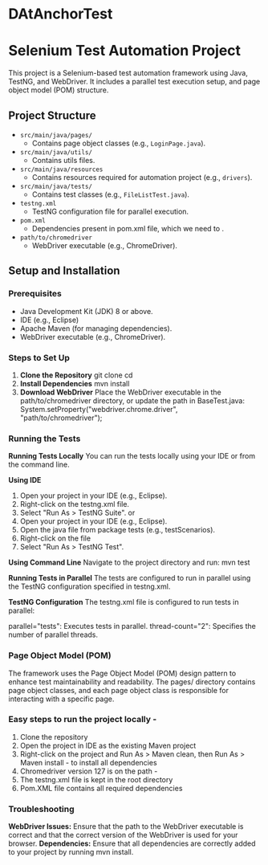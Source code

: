 # DAtAnchorTest

# Selenium Test Automation Project

This project is a Selenium-based test automation framework using Java, TestNG, and WebDriver. It includes a parallel test execution setup, and page object model (POM) structure.

## Project Structure

- `src/main/java/pages/`
  - Contains page object classes (e.g., `LoginPage.java`).
- `src/main/java/utils/`
   - Contains utils files.
- `src/main/java/resources`
   - Contains resources required for automation project (e.g., `drivers`).
- `src/main/java/tests/`
  - Contains test classes (e.g., `FileListTest.java`).
- `testng.xml`
  - TestNG configuration file for parallel execution.
- `pom.xml`
  - Dependencies present in pom.xml file, which we need to .  
- `path/to/chromedriver`
  - WebDriver executable (e.g., ChromeDriver).

## Setup and Installation

### Prerequisites

- Java Development Kit (JDK) 8 or above.
- IDE (e.g., Eclipse)
- Apache Maven (for managing dependencies).
- WebDriver executable (e.g., ChromeDriver).

### Steps to Set Up

1. **Clone the Repository**
   git clone <repository-url>
   cd <repository-directory>
2. **Install Dependencies**
   mvn install
4. **Download WebDriver**
   Place the WebDriver executable in the path/to/chromedriver directory, or update the path in BaseTest.java:
   System.setProperty("webdriver.chrome.driver", "path/to/chromedriver");

### Running the Tests
**Running Tests Locally**
You can run the tests locally using your IDE or from the command line.

**Using IDE**
1. Open your project in your IDE (e.g., Eclipse).
2. Right-click on the testng.xml file.
3. Select "Run As > TestNG Suite".
or
1. Open your project in your IDE (e.g., Eclipse).
2. Open the java file from package tests (e.g., testScenarios).
3. Right-click on the file
4. Select "Run As > TestNG Test".

**Using Command Line**
Navigate to the project directory and run:
mvn test

**Running Tests in Parallel**
The tests are configured to run in parallel using the TestNG configuration specified in testng.xml.

**TestNG Configuration**
The testng.xml file is configured to run tests in parallel:

<!DOCTYPE suite SYSTEM "https://testng.org/testng-1.0.dtd" >
<suite name="Parallel Test Suite" parallel="tests" thread-count="2">
    <test name="Login Tests">
        <classes>
            <class name="tests.FileListTest"/>
        </classes>
    </test>
</suite>

parallel="tests": Executes tests in parallel.
thread-count="2": Specifies the number of parallel threads.

### Page Object Model (POM)
The framework uses the Page Object Model (POM) design pattern to enhance test maintainability and readability. The pages/ directory contains page object classes, and each page object class is responsible for interacting with a specific page.

### Easy steps to run the project locally - 
1. Clone the repository
2. Open the project in IDE as the existing Maven project
3. Right-click on the project and Run As > Maven clean, then Run As > Maven install - to install all dependencies
4. Chromedriver version 127 is on the path - 
5. The testng.xml file is kept in the root directory
6. Pom.XML file contains all required dependencies 

### Troubleshooting
**WebDriver Issues:** Ensure that the path to the WebDriver executable is correct and that the correct version of the WebDriver is used for your browser.
**Dependencies:** Ensure that all dependencies are correctly added to your project by running mvn install.
